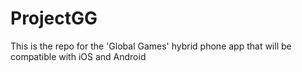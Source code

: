 # ProjectGG
This is the repo for the 'Global Games' hybrid phone app that will be compatible with iOS and Android
